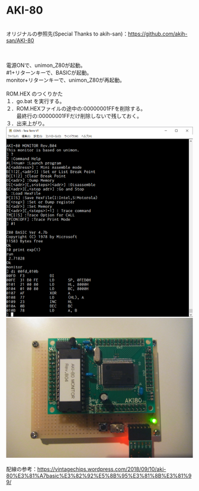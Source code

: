 # AKI-80
\
オリジナルの参照先(Special Thanks to akih-san)：https://github.com/akih-san/AKI-80

\
\
電源ONで、unimon_Z80が起動。
\
 #1+リターンキーで、BASICが起動。
\
monitor+リターンキーで、unimon_Z80が再起動。
\
\
ROM.HEX のつくりかた
\
１．go.bat を実行する。
\
２．ROM.HEXファイルの途中の:00000001FFを削除する。
\
　　最終行の:00000001FFだけ削除しないで残しておく。
\
３．出来上がり。
\
![AKI-80, unimon_Z80](https://github.com/kadokuratsuyoshi/retro_computing/blob/main/AKI-80/AKI80mon_RevB04.png)
\
![AKI-80, unimon_Z80](https://github.com/kadokuratsuyoshi/retro_computing/blob/main/AKI-80/aki80.JPG)
\
\
配線の参考：https://vintagechips.wordpress.com/2018/09/10/aki-80%E3%81%A7basic%E3%82%92%E5%8B%95%E3%81%8B%E3%81%99/
